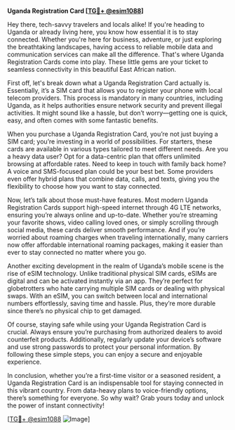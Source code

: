 **Uganda Registration Card [[TG💪+ @esim1088](https://t.me/s/esim1088)]**

Hey there, tech-savvy travelers and locals alike! If you're heading to Uganda or already living here, you know how essential it is to stay connected. Whether you're here for business, adventure, or just exploring the breathtaking landscapes, having access to reliable mobile data and communication services can make all the difference. That's where Uganda Registration Cards come into play. These little gems are your ticket to seamless connectivity in this beautiful East African nation.

First off, let's break down what a Uganda Registration Card actually is. Essentially, it’s a SIM card that allows you to register your phone with local telecom providers. This process is mandatory in many countries, including Uganda, as it helps authorities ensure network security and prevent illegal activities. It might sound like a hassle, but don’t worry—getting one is quick, easy, and often comes with some fantastic benefits.

When you purchase a Uganda Registration Card, you’re not just buying a SIM card; you’re investing in a world of possibilities. For starters, these cards are available in various types tailored to meet different needs. Are you a heavy data user? Opt for a data-centric plan that offers unlimited browsing at affordable rates. Need to keep in touch with family back home? A voice and SMS-focused plan could be your best bet. Some providers even offer hybrid plans that combine data, calls, and texts, giving you the flexibility to choose how you want to stay connected.

Now, let’s talk about those must-have features. Most modern Uganda Registration Cards support high-speed internet through 4G LTE networks, ensuring you’re always online and up-to-date. Whether you’re streaming your favorite shows, video calling loved ones, or simply scrolling through social media, these cards deliver smooth performance. And if you’re worried about roaming charges when traveling internationally, many carriers now offer affordable international roaming packages, making it easier than ever to stay connected no matter where you go.

Another exciting development in the realm of Uganda’s mobile scene is the rise of eSIM technology. Unlike traditional physical SIM cards, eSIMs are digital and can be activated instantly via an app. They’re perfect for globetrotters who hate carrying multiple SIM cards or dealing with physical swaps. With an eSIM, you can switch between local and international numbers effortlessly, saving time and hassle. Plus, they’re more durable since there’s no physical chip to get damaged.

Of course, staying safe while using your Uganda Registration Card is crucial. Always ensure you’re purchasing from authorized dealers to avoid counterfeit products. Additionally, regularly update your device’s software and use strong passwords to protect your personal information. By following these simple steps, you can enjoy a secure and enjoyable experience.

In conclusion, whether you’re a first-time visitor or a seasoned resident, a Uganda Registration Card is an indispensable tool for staying connected in this vibrant country. From data-heavy plans to voice-friendly options, there’s something for everyone. So why wait? Grab yours today and unlock the power of instant connectivity! 

[[TG💪+ @esim1088](https://t.me/s/esim1088) ![Image](https://i.postimg.cc/Y0z9fWf4/image.png)]